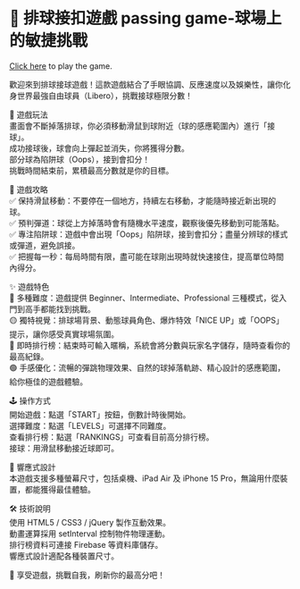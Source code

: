 # 🏐 排球接扣遊戲 passing game-球場上的敏捷挑戰
[Click here](<https://jlo-1992.github.io/passing-game/volleyball.html>) to play the game.

歡迎來到排球接球遊戲！這款遊戲結合了手眼協調、反應速度以及娛樂性，讓你化身世界最強自由球員（Libero），挑戰接球極限分數！  

🚀 遊戲玩法  
畫面會不斷掉落排球，你必須移動滑鼠到球附近（球的感應範圍內）進行「接球」。  
成功接球後，球會向上彈起並消失，你將獲得分數。  
部分球為陷阱球（Oops），接到會扣分！  
挑戰時間結束前，累積最高分數就是你的目標。    
 
🎯 遊戲攻略  
✅ 保持滑鼠移動：不要停在一個地方，持續左右移動，才能隨時接近新出現的球。  
✅ 預判彈道：球從上方掉落時會有隨機水平速度，觀察後優先移動到可能落點。  
✅ 專注陷阱球：遊戲中會出現「Oops」陷阱球，接到會扣分；盡量分辨球的樣式或彈道，避免誤接。  
✅ 把握每一秒：每局時間有限，盡可能在球剛出現時就快速接住，提高單位時間內得分。  

✨ 遊戲特色  
🔵 多種難度：遊戲提供 Beginner、Intermediate、Professional 三種模式，從入門到高手都能找到挑戰。  
🟡 獨特視覺：排球場背景、動態球員角色、爆炸特效「NICE UP」或「OOPS」提示，讓你感受真實球場氛圍。  
🔴 即時排行榜：結束時可輸入暱稱，系統會將分數與玩家名字儲存，隨時查看你的最高紀錄。  
🟢 手感優化：流暢的彈跳物理效果、自然的球掉落軌跡、精心設計的感應範圍，給你極佳的遊戲體驗。  

🕹️ 操作方式  
開始遊戲：點選「START」按鈕，倒數計時後開始。  
選擇難度：點選「LEVELS」可選擇不同難度。  
查看排行榜：點選「RANKINGS」可查看目前高分排行榜。  
接球：用滑鼠移動接近球即可。  

📱 響應式設計  
本遊戲支援多種螢幕尺寸，包括桌機、iPad Air 及 iPhone 15 Pro，無論用什麼裝置，都能獲得最佳體驗。  

🛠️ 技術說明  
使用 HTML5 / CSS3 / jQuery 製作互動效果。  
動畫運算採用 setInterval 控制物件物理運動。  
排行榜資料可連接 Firebase 等資料庫儲存。  
響應式設計適配各種裝置尺寸。  

🎉 享受遊戲，挑戰自我，刷新你的最高分吧！  

